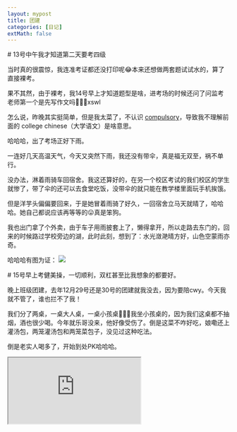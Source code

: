 ```yaml
---
layout: mypost
title: 团建
categories: [日记]
extMath: false
---
```



\# 13号中午我才知道第二天要考四级

当时真的很震惊，我连准考证都还没打印呢😂本来还想做两套题试试水的，算了直接裸考。

果不其然，由于裸考，我14号早上才知道题型是啥，进考场的时候还问了问监考老师第一个是先写作文吗🤣😅😅xswl

怎么说，昨晚其实挺简单，但是我太菜了，不认识 [compulsory](https://cn.bing.com/search?q=compulsory)，导致我不理解前面的 college chinese（大学语文）是啥意思。

哈哈哈，出了考场正好下雨。

一连好几天高温天气，今天又突然下雨，我还没有带伞，真是福无双至，祸不单行。

没办法，淋着雨骑车回宿舍。我这还算好的，在另一个校区考试的我们校区的学生就惨了，带了伞的还可以去食堂吃饭，没带伞的就只能在教学楼里面玩手机挨饿。

但是洋芋头偏偏要回来，于是她冒着雨骑了好久，一回宿舍立马天就晴了，哈哈哈。她自己都说应该再等等的😛真是笨狗。

我也出门拿了个外卖，由于车子用雨披套上了，懒得拿开，所以走路去东门的，回来的时候路过学校旁边的湖，此时此刻，想到了：水光潋滟晴方好，山色空蒙雨亦奇。

哈哈哈有图为证：
![](https://b2.226000.xyz/un/c407149f-5cba-4ce1-9263-87ed673ac074.jpeg)

\# 15号早上考健美操，一切顺利，双杠甚至比我想象的都要好。

晚上班级团建，去年12月29号还是30号的团建就我没去，因为要陪cwy。今天我就不管了，谁也拦不了我！

我们分了两桌，一桌大人桌，一桌小孩桌🤣🤣🤣我坐小孩桌的，因为我们这桌都不抽烟，酒也很少喝。今年就乐哥没来，他好像受伤了。倒是这菜不咋好吃，娘嘞还上灌汤包，两笼灌汤包和两笼菜包子，没见过这种吃法。

倒是老实人喝多了，开始到处PK哈哈哈。
<iframe src="https://f004.backblazeb2.com/file/nanking/v/za/mmexport1749988769842.mp4" width="" height=""></iframe>
